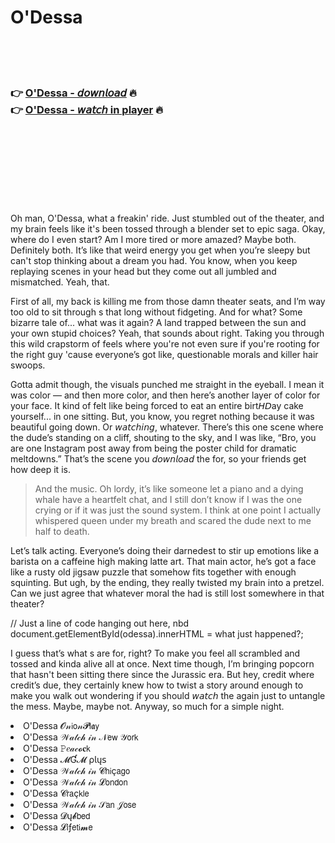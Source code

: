 <h1>O'Dessa</h1>

<br><br><br>

<h3>👉 <a href="https://Anthonys-alagsorjack1985.github.io/nnkwaeklff/">O'Dessa - 𝘥𝘰𝘸𝘯𝘭𝘰𝘢𝘥</a> 🔥<br>
👉 <a href="https://Anthonys-alagsorjack1985.github.io/nnkwaeklff/">O'Dessa - 𝘸𝘢𝘵𝘤𝘩 in player</a> 🔥
</h3>



<br><br><br><br><br><br><br>


Oh man, O'Dessa, what a freakin' ride. Just stumbled out of the theater, and my brain feels like it's been tossed through a blender set to epic saga. Okay, where do I even start? Am I more tired or more amazed? Maybe both. Definitely both. It’s like that weird energy you get when you’re sleepy but can't stop thinking about a dream you had. You know, when you keep replaying scenes in your head but they come out all jumbled and mismatched. Yeah, that.

First of all, my back is killing me from those damn theater seats, and I’m way too old to sit through  s that long without fidgeting. And for what? Some bizarre tale of... what was it again? A land trapped between the sun and your own stupid choices? Yeah, that sounds about right. Taking you through this wild crapstorm of feels where you're not even sure if you're rooting for the right guy 'cause everyone’s got like, questionable morals and killer hair swoops.

Gotta admit though, the visuals punched me straight in the eyeball. I mean it was color — and then more color, and then here’s another layer of color for your face. It kind of felt like being forced to eat an entire birt𝘏𝘋ay cake yourself... in one sitting. But, you know, you regret nothing because it was beautiful going down. Or 𝘸𝘢𝘵𝘤𝘩𝘪𝘯𝘨, whatever. There’s this one scene where the dude’s standing on a cliff, shouting to the sky, and I was like, “Bro, you are one Instagram post away from being the poster child for dramatic meltdowns.” That’s the scene you 𝘥𝘰𝘸𝘯𝘭𝘰𝘢𝘥 the   for, so your friends get how deep it is.

> And the music. Oh lordy, it’s like someone let a piano and a dying whale have a heartfelt chat, and I still don’t know if I was the one crying or if it was just the sound system. I think at one point I actually whispered queen under my breath and scared the dude next to me half to death.

Let’s talk acting. Everyone’s doing their darnedest to stir up emotions like a barista on a caffeine high making latte art. That main actor, he’s got a face like a rusty old jigsaw puzzle that somehow fits together with enough squinting. But ugh, by the ending, they really twisted my brain into a pretzel. Can we just agree that whatever moral the   had is still lost somewhere in that theater?

// Just a line of code hanging out here, nbd
document.getElementById(odessa).innerHTML = what just happened?;

I guess that’s what  s are for, right? To make you feel all scrambled and tossed and kinda alive all at once. Next time though, I’m bringing popcorn that hasn't been sitting there since the Jurassic era. But hey, credit where credit’s due, they certainly knew how to twist a story around enough to make you walk out wondering if you should 𝘸𝘢𝘵𝘤𝘩 the   again just to untangle the mess. Maybe, maybe not. Anyway, so much for a simple   night.

<li>O'Dessa 𝓞𝓃𝗂𝗈𝓃𝓟𝗅𝖆𝗒</li>
<li>O'Dessa 𝒲𝒶𝓉𝒸𝒽 𝒾𝓃 𝒩𝖾𝗐 𝒴𝗈𝗋𝗄</li>
<li>O'Dessa 𝙿𝑒𝒶𝒸𝓸𝐜𝗄</li>
<li>O'Dessa 𝓜Ɠ𝓜 ρ𝗅ų𝗌</li>
<li>O'Dessa 𝒲𝒶𝓉𝒸𝒽 𝒾𝓃 𝓒𝗁𝗂ç𝖺𝗀𝗈</li>
<li>O'Dessa 𝒲𝒶𝓉𝒸𝒽 𝒾𝓃 𝓛𝗈𝗇𝖽𝗈𝗇</li>
<li>O'Dessa 𝓒𝗋𝖺ç𝗄𝗅𝖾</li>
<li>O'Dessa 𝒲𝒶𝓉𝒸𝒽 𝒾𝓃 𝒮𝖺𝗇 𝒥𝗈𝗌𝖾</li>
<li>O'Dessa 𝓓ų𝓫𝖻𝖾𝖽</li>
<li>O'Dessa 𝓛𝗂ƒ𝖾𝗍𝗂𝓶𝖾</li>
